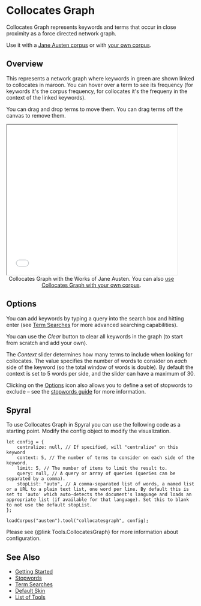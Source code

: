 # Collocates Graph
	
Collocates Graph represents keywords and terms that occur in close proximity as a force directed network graph.

Use it with a <a href="../?view=CollocatesGraph&corpus=austen" target="_blank">Jane Austen corpus</a> or with <a href="../?view=CollocatesGraph" target="_blank">your own corpus</a>.

## Overview

This represents a network graph where keywords in green are shown linked to collocates in maroon. You can hover over a term to see its frequency (for keywords it's the corpus frequency, for collocates it's the frequeny in the context of the linked keywords). 

You can drag and drop terms to move them. You can drag terms off the canvas to remove them.

<iframe src="../tool/CollocatesGraph/?corpus=austen&subtitle=The+Works+of+Jane+Austen" style="width: 90%; height: 400px;"></iframe>
<div style="width: 90%; text-align: center; margin-bottom: 1em;">Collocates Graph with the Works of Jane Austen. You can also <a href="../?view=CollocatesGraph" target="_blank">use Collocates Graph with your own corpus</a>.</div>


## Options

You can add keywords by typing a query into the search box and hitting enter (see [Term Searches](#!/guide/search) for more advanced searching capabilities).

You can use the _Clear_ button to clear all keywords in the graph (to start from scratch and add your own).

The _Context_ slider determines how many terms to include when looking for collocates. The value specifies the number of words to consider on _each_ side of the keyword (so the total window of words is double). By default the context is set to 5 words per side, and the slider can have a maximum of 30.

Clicking on the [Options](#!/guide/options) icon also allows you to define a set of stopwords to exclude – see the [stopwords guide](#!/guide/stopwords) for more information.


## Spyral

To use Collocates Graph in Spyral you can use the following code as a starting point. Modify the config object to modify 
the visualization.

```
let config = {
    centralize: null, // If specified, will "centralize" on this keyword
    context: 5, // The number of terms to consider on each side of the keyword.
    limit: 5, // The number of items to limit the result to.
    query: null, // A query or array of queries (queries can be separated by a comma).
    stopList: "auto", // A comma-separated list of words, a named list or a URL to a plain text list, one word per line. By default this is set to 'auto' which auto-detects the document's language and loads an appropriate list (if available for that language). Set this to blank to not use the default stopList.
};

loadCorpus("austen").tool("collocatesgraph", config);
```

Please see {@link Tools.CollocatesGraph} for more information about configuration.



## See Also

- [Getting Started](#!/guide/start)
- [Stopwords](#!/guide/stopwords)
- [Term Searches](#!/guide/search)
- [Default Skin](#!/guide/skins-section-default-skin)
- [List of Tools](#!/guide/tools)
